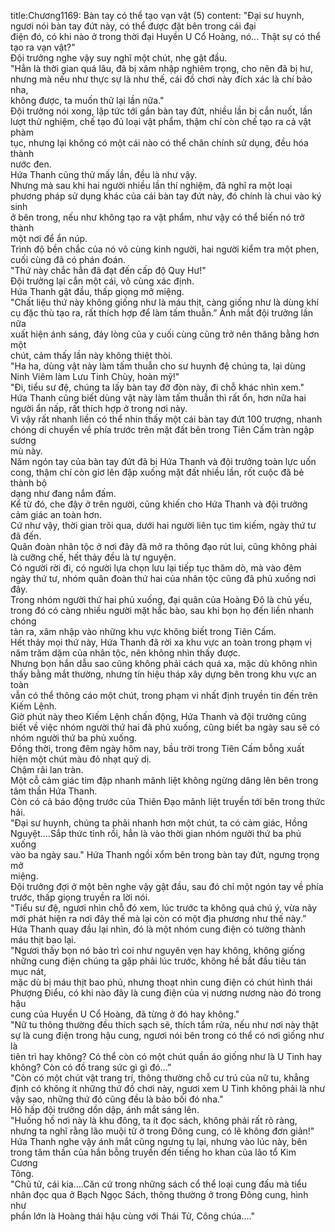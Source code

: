 title:Chương1169: Bàn tay có thể tạo vạn vật (5)
content:
"Đại sư huynh, ngươi nói bàn tay đứt này, có thể được đặt bên trong cái đại<br>điện đó, có khi nào ở trong thời đại Huyền U Cổ Hoàng, nó... Thật sự có thể<br>tạo ra vạn vật?"<br>Đội trưởng nghe vậy suy nghĩ một chút, nhẹ gật đầu.<br>"Hẳn là thời gian quá lâu, đã bị xâm nhập nghiêm trọng, cho nên đã bị hư,<br>nhưng mà nếu như thực sự là như thế, cái đồ chơi này đích xác là chí bảo nha,<br>không được, ta muốn thử lại lần nữa."<br>Đội trưởng nói xong, lập tức tới gần bàn tay đứt, nhiều lần bị cắn nuốt, lần<br>lượt thử nghiệm, chế tạo đủ loại vật phẩm, thậm chí còn chế tạo ra cả vật phàm<br>tục, nhưng lại không có một cái nào có thể chân chính sử dụng, đều hóa thành<br>nước đen.<br>Hứa Thanh cũng thử mấy lần, đều là như vậy.<br>Nhưng mà sau khi hai người nhiều lần thí nghiệm, đã nghĩ ra một loại<br>phương pháp sử dụng khác của cái bàn tay đứt này, đó chính là chui vào ký sinh<br>ở bên trong, nếu như không tạo ra vật phẩm, như vậy có thể biến nó trở thành<br>một nơi để ẩn núp.<br>Trình độ bền chắc của nó vô cùng kinh người, hai người kiểm tra một phen,<br>cuối cùng đã có phán đoán.<br>"Thứ này chắc hẳn đã đạt đến cấp độ Quy Hư!"<br>Đội trưởng lại cắn một cái, vô cùng xác định.<br>Hứa Thanh gật đầu, thấp giọng mở miệng.<br>"Chất liệu thứ này không giống như là máu thịt, càng giống như là dùng khí<br>cụ đặc thù tạo ra, rất thích hợp để làm tấm thuẫn.” Ánh mắt đội trưởng lần nữa<br>xuất hiện ánh sáng, đáy lòng của y cuối cùng cũng trở nên thăng bằng hơn một<br>chút, cảm thấy lần này không thiệt thòi.<br>"Ha ha, dùng vật này làm tấm thuẫn cho sư huynh đệ chúng ta, lại dùng<br>Ninh Viêm làm Lưu Tinh Chùy, hoàn mỹ!"<br>"Đi, tiểu sư đệ, chúng ta lấy bàn tay đỡ đòn này, đi chỗ khác nhìn xem."<br>Hứa Thanh cũng biết dùng vật này làm tấm thuẫn thì rất ổn, hơn nữa hai<br>người ẩn nấp, rất thích hợp ở trong nơi này.<br>Vì vậy rất nhanh liền có thể nhin thấy một cái bàn tay đứt 100 trượng, nhanh<br>chóng di chuyển về phía trước trên mặt đất bên trong Tiên Cấm tràn ngập sương<br>mù này.<br>Năm ngón tay của bàn tay đứt đã bị Hứa Thanh và đội trưởng toàn lực uốn<br>cong, thậm chí còn giơ lên đập xuống mặt đất nhiều lần, rốt cuộc đã bẻ thành bộ<br>dạng như đang nắm đấm.<br>Kể từ đó, che đậy ở trên người, cũng khiến cho Hứa Thanh và đội trưởng<br>cảm giác an toàn hơn.<br>Cứ như vậy, thời gian trôi qua, dưới hai người liên tục tìm kiếm, ngày thứ tư<br>đã đến.<br>Quân đoàn nhân tộc ở nơi đây đã mở ra thông đạo rút lui, cũng không phải<br>là cưỡng chế, hết thảy đều là tự nguyện.<br>Có người rời đi, có người lựa chọn lưu lại tiếp tục thăm dò, mà vào đêm<br>ngày thứ tư, nhóm quân đoàn thứ hai của nhân tộc cũng đã phủ xuống nơi đây.<br>Trong nhóm người thứ hai phủ xuống, đại quân của Hoàng Đô là chủ yếu,<br>trong đó có càng nhiều người mặt hắc bào, sau khi bọn họ đến liền nhanh chóng<br>tản ra, xâm nhập vào những khu vực không biết trong Tiên Cấm.<br>Hết thảy mọi thứ này, Hứa Thanh đã rời xa khu vực an toàn trong phạm vị<br>năm trăm dặm của nhân tộc, nên không nhìn thấy được.<br>Nhưng bọn hắn dẫu sao cũng không phải cách quá xa, mặc dù không nhìn<br>thấy bằng mắt thường, nhưng tín hiệu tháp xây dựng bên trong khu vực an toàn<br>vẫn có thể thông cáo một chút, trong phạm vi nhất định truyền tin đến trên<br>Kiếm Lệnh.<br>Giờ phút này theo Kiếm Lệnh chấn động, Hứa Thanh và đội trưởng cũng<br>biết về việc nhóm người thứ hai đã phủ xuống, cũng biết ba ngày sau sẽ có<br>nhóm người thứ ba phủ xuống.<br>Đồng thời, trong đêm ngày hôm nay, bầu trời trong Tiên Cấm bỗng xuất<br>hiện một chút màu đỏ nhạt quỷ dị.<br>Chậm rãi lan tràn.<br>Một cỗ cảm giác tim đập nhanh mãnh liệt không ngừng dâng lên bên trong<br>tâm thần Hứa Thanh.<br>Còn có cả báo động trước của Thiên Đạo mãnh liệt truyền tới bên trong thức<br>hải.<br>"Đại sư huynh, chúng ta phải nhanh hơn một chút, ta có cảm giác, Hồng<br>Nguyệt....Sắp thức tỉnh rồi, hẳn là vào thời gian nhóm người thứ ba phủ xuống<br>vào ba ngày sau." Hứa Thanh ngồi xổm bên trong bàn tay đứt, ngưng trọng mở<br>miệng.<br>Đội trưởng đợi ở một bên nghe vậy gật đầu, sau đó chỉ một ngón tay về phía<br>trước, thấp giọng truyền ra lời nói.<br>"Tiểu sư đệ, ngươi nhìn chỗ đó xem, lúc trước ta không quá chú ý, vừa nãy<br>mới phát hiện ra nơi đây thế mà lại còn có một địa phương như thế này.”<br>Hứa Thanh quay đầu lại nhìn, đó là một nhóm cung điện có tường thành<br>máu thịt bao lại.<br>"Ngươi thấy bọn nó bảo trì coi như nguyên vẹn hay không, không giống<br>những cung điện chúng ta gặp phải lúc trước, không hề bắt đầu tiêu tán mục nát,<br>mặc dù bị máu thịt bao phủ, nhưng thoạt nhìn cung điện có chút hình thái<br>Phượng Điểu, có khi nào đây là cung điện của vị nương nương nào đó trong hậu<br>cung của Huyền U Cổ Hoàng, đã từng ở đó hay không."<br>"Nữ tu thông thường đều thích sạch sẽ, thích tắm rửa, nếu như nơi này thật<br>sự là cung điện trong hậu cung, ngươi nói bên trong có thể có nơi giống như là<br>tiên trì hay không? Có thể còn có một chút quần áo giống như là U Tinh hay<br>không? Còn có đồ trang sức gì gì đó...”<br>"Còn có một chút vật trang trí, thông thường chỗ cư trú của nữ tu, khẳng<br>định có không ít những thứ đồ chơi này, ngươi xem U Tinh không phải là như<br>vậy sao, những thứ đó cũng đều là bảo bối đó nha."<br>Hô hấp đội trưởng dồn dập, ánh mắt sáng lên.<br>"Huống hồ nơi này là khu đông, ta ít đọc sách, không phải rất rõ ràng,<br>nhưng ta nghĩ rằng lão muội tử ở trong Đông cung, có lẽ không đơn giản!"<br>Hứa Thanh nghe vậy ánh mắt cũng ngưng tụ lại, nhưng vào lúc này, bên<br>trong tâm thần của hắn bỗng truyền đến tiếng ho khan của lão tổ Kim Cương<br>Tông.<br>"Chủ tử, cái kia….Căn cứ trong những sách cổ thể loại cung đấu mà tiểu<br>nhân đọc qua ở Bạch Ngọc Sách, thông thường ở trong Đông cung, hình như<br>phần lớn là Hoàng thái hậu cùng với Thái Tử, Công chúa...."
